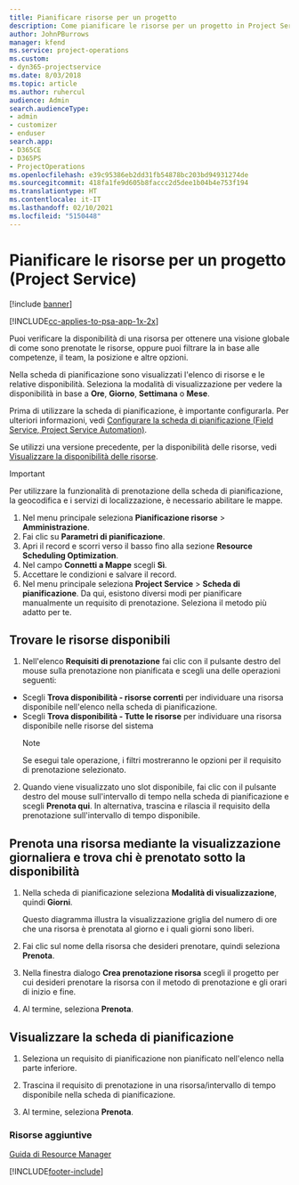 ```yaml
---
title: Pianificare risorse per un progetto
description: Come pianificare le risorse per un progetto in Project Service
author: JohnPBurrows
manager: kfend
ms.service: project-operations
ms.custom:
- dyn365-projectservice
ms.date: 8/03/2018
ms.topic: article
ms.author: ruhercul
audience: Admin
search.audienceType:
- admin
- customizer
- enduser
search.app:
- D365CE
- D365PS
- ProjectOperations
ms.openlocfilehash: e39c95386eb2dd31fb54878bc203bd94931274de
ms.sourcegitcommit: 418fa1fe9d605b8faccc2d5dee1b04b4e753f194
ms.translationtype: HT
ms.contentlocale: it-IT
ms.lasthandoff: 02/10/2021
ms.locfileid: "5150448"
---
```

# <a name="schedule-resources-for-a-project-project-service"></a>Pianificare le risorse per un progetto (Project Service)

[!include [banner](../includes/psa-now-project-operations.md)]

[!INCLUDE[cc-applies-to-psa-app-1x-2x](../includes/cc-applies-to-psa-app-1x-2x.md)]

Puoi verificare la disponibilità di una risorsa per ottenere una visione globale di come sono prenotate le risorse, oppure puoi filtrare la in base alle competenze, il team, la posizione e altre opzioni.  
  
Nella scheda di pianificazione sono visualizzati l'elenco di risorse e le relative disponibilità. Seleziona la modalità di visualizzazione per vedere la disponibilità in base a **Ore**, **Giorno**, **Settimana** o **Mese**.  
  
Prima di utilizzare la scheda di pianificazione, è importante configurarla. Per ulteriori informazioni, vedi [Configurare la scheda di pianificazione (Field Service, Project Service Automation)](https://docs.microsoft.com/dynamics365/field-service/configure-schedule-board).
  
Se utilizzi una versione precedente, per la disponibilità delle risorse, vedi [Visualizzare la disponibilità delle risorse](../psa/view-resource-availability.md).  

> [!IMPORTANT]
>  Per utilizzare la funzionalità di prenotazione della scheda di pianificazione, la geocodifica e i servizi di localizzazione, è necessario abilitare le mappe.  
> 
> 1. Nel menu principale seleziona **Pianificazione risorse** > **Amministrazione**.  
> 2. Fai clic su **Parametri di pianificazione**.  
> 3. Apri il record e scorri verso il basso fino alla sezione **Resource Scheduling Optimization**.  
> 4. Nel campo **Connetti a Mappe** scegli **Sì**.  
> 5. Accettare le condizioni e salvare il record.  
> 6. Nel menu principale seleziona **Project Service** > **Scheda di pianificazione**. Da qui, esistono diversi modi per pianificare manualmente un requisito di prenotazione. Seleziona il metodo più adatto per te.
  
## <a name="find-available-resources"></a>Trovare le risorse disponibili

1.  Nell'elenco **Requisiti di prenotazione** fai clic con il pulsante destro del mouse sulla prenotazione non pianificata e scegli una delle operazioni seguenti:  
  
- Scegli **Trova disponibilità - risorse correnti** per individuare una risorsa disponibile nell'elenco nella scheda di pianificazione.  
- Scegli **Trova disponibilità - Tutte le risorse** per individuare una risorsa disponibile nelle risorse del sistema  
   > [!NOTE]
   >  Se esegui tale operazione, i filtri mostreranno le opzioni per il requisito di prenotazione selezionato.  
  
2. Quando viene visualizzato uno slot disponibile, fai clic con il pulsante destro del mouse sull'intervallo di tempo nella scheda di pianificazione e scegli **Prenota qui**. In alternativa, trascina e rilascia il requisito della prenotazione sull'intervallo di tempo disponibile.  
  

## <a name="book-a-resource-using-the-daily-view-and-find-whos-under-booked"></a>Prenota una risorsa mediante la visualizzazione giornaliera e trova chi è prenotato sotto la disponibilità
  
1.  Nella scheda di pianificazione seleziona **Modalità di visualizzazione**, quindi **Giorni**.  
  
    Questo diagramma illustra la visualizzazione griglia del numero di ore che una risorsa è prenotata al giorno e i quali giorni sono liberi.  
  
2.  Fai clic sul nome della risorsa che desideri prenotare, quindi seleziona **Prenota**.  
  
3.  Nella finestra dialogo **Crea prenotazione risorsa** scegli il progetto per cui desideri prenotare la risorsa con il metodo di prenotazione e gli orari di inizio e fine.  
  
4.  Al termine, seleziona **Prenota**.  
  
## <a name="view-to-the-schedule-board"></a>Visualizzare la scheda di pianificazione
  
1.  Seleziona un requisito di pianificazione non pianificato nell'elenco nella parte inferiore.  
  
2.  Trascina il requisito di prenotazione in una risorsa/intervallo di tempo disponibile nella scheda di pianificazione.  
  
3.  Al termine, seleziona **Prenota**.  
  
### <a name="additional-resources"></a>Risorse aggiuntive  
 [Guida di Resource Manager](../psa/resource-manager-guide.md)


[!INCLUDE[footer-include](../includes/footer-banner.md)]